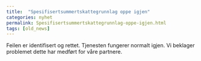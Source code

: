 ```yaml
---
title:  "Spesifisertsummertskattegrunnlag oppe igjen"
categories: nyhet
permalink: Spesifisertsummertskattegrunnlag-oppe-igjen.html
tags: [old_news]
---
```


Feilen er identifisert og rettet. Tjenesten fungerer normalt igjen.
Vi beklager problemet dette har medført for våre partnere.